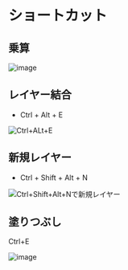 # ショートカット
## 乗算

![image](https://user-images.githubusercontent.com/80798265/177730441-72f746ec-9e4c-409e-9b88-2c398496373b.png)

## レイヤー結合
- Ctrl + Alt + E

![Ctrl+ALt+E](https://user-images.githubusercontent.com/80798265/177730146-3f351e32-1636-406f-b7be-35737b453408.jpg)

## 新規レイヤー
- Ctrl + Shift + Alt + N

![Ctrl+Shift+Alt+Nで新規レイヤー](https://user-images.githubusercontent.com/80798265/177730370-ffcda24b-09cf-4037-aab0-117edefef3cd.jpg)

## 塗りつぶし
Ctrl+E

![image](https://user-images.githubusercontent.com/80798265/177730484-35844052-c8b4-43eb-a0c3-9bbd13b85ae3.png)
